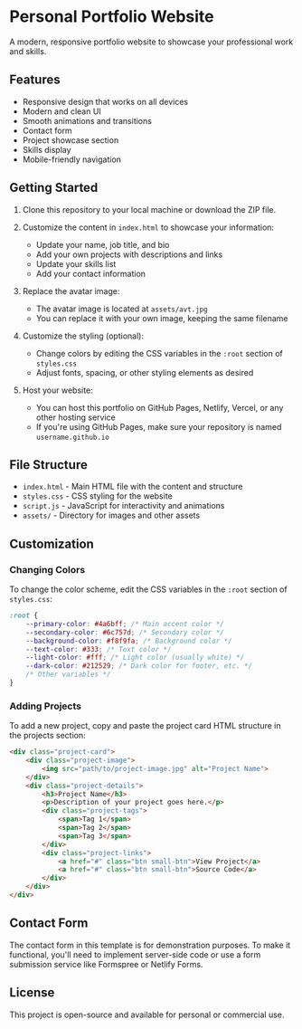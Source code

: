 # Personal Portfolio Website

A modern, responsive portfolio website to showcase your professional work and skills.

## Features

- Responsive design that works on all devices
- Modern and clean UI
- Smooth animations and transitions
- Contact form
- Project showcase section
- Skills display
- Mobile-friendly navigation

## Getting Started

1. Clone this repository to your local machine or download the ZIP file.
2. Customize the content in `index.html` to showcase your information:
   - Update your name, job title, and bio
   - Add your own projects with descriptions and links
   - Update your skills list
   - Add your contact information

3. Replace the avatar image:
   - The avatar image is located at `assets/avt.jpg`
   - You can replace it with your own image, keeping the same filename

4. Customize the styling (optional):
   - Change colors by editing the CSS variables in the `:root` section of `styles.css`
   - Adjust fonts, spacing, or other styling elements as desired

5. Host your website:
   - You can host this portfolio on GitHub Pages, Netlify, Vercel, or any other hosting service
   - If you're using GitHub Pages, make sure your repository is named `username.github.io`

## File Structure

- `index.html` - Main HTML file with the content and structure
- `styles.css` - CSS styling for the website
- `script.js` - JavaScript for interactivity and animations
- `assets/` - Directory for images and other assets

## Customization

### Changing Colors

To change the color scheme, edit the CSS variables in the `:root` section of `styles.css`:

```css
:root {
    --primary-color: #4a6bff; /* Main accent color */
    --secondary-color: #6c757d; /* Secondary color */
    --background-color: #f8f9fa; /* Background color */
    --text-color: #333; /* Text color */
    --light-color: #fff; /* Light color (usually white) */
    --dark-color: #212529; /* Dark color for footer, etc. */
    /* Other variables */
}
```

### Adding Projects

To add a new project, copy and paste the project card HTML structure in the projects section:

```html
<div class="project-card">
    <div class="project-image">
        <img src="path/to/project-image.jpg" alt="Project Name">
    </div>
    <div class="project-details">
        <h3>Project Name</h3>
        <p>Description of your project goes here.</p>
        <div class="project-tags">
            <span>Tag 1</span>
            <span>Tag 2</span>
            <span>Tag 3</span>
        </div>
        <div class="project-links">
            <a href="#" class="btn small-btn">View Project</a>
            <a href="#" class="btn small-btn">Source Code</a>
        </div>
    </div>
</div>
```

## Contact Form

The contact form in this template is for demonstration purposes. To make it functional, you'll need to implement server-side code or use a form submission service like Formspree or Netlify Forms.

## License

This project is open-source and available for personal or commercial use. 